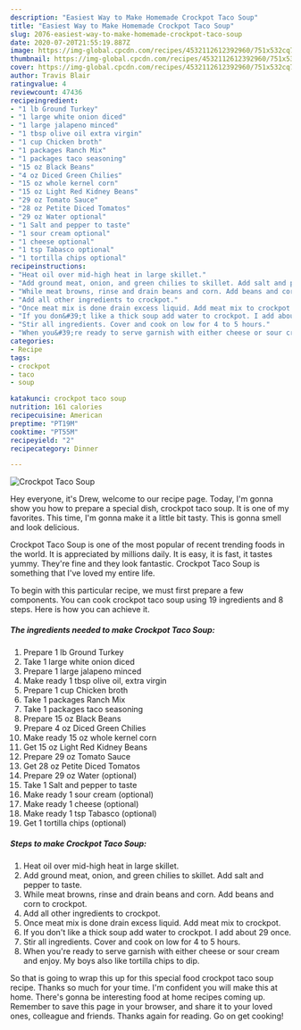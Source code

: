 ```yaml
---
description: "Easiest Way to Make Homemade Crockpot Taco Soup"
title: "Easiest Way to Make Homemade Crockpot Taco Soup"
slug: 2076-easiest-way-to-make-homemade-crockpot-taco-soup
date: 2020-07-20T21:55:19.887Z
image: https://img-global.cpcdn.com/recipes/4532112612392960/751x532cq70/crockpot-taco-soup-recipe-main-photo.jpg
thumbnail: https://img-global.cpcdn.com/recipes/4532112612392960/751x532cq70/crockpot-taco-soup-recipe-main-photo.jpg
cover: https://img-global.cpcdn.com/recipes/4532112612392960/751x532cq70/crockpot-taco-soup-recipe-main-photo.jpg
author: Travis Blair
ratingvalue: 4
reviewcount: 47436
recipeingredient:
- "1 lb Ground Turkey"
- "1 large white onion diced"
- "1 large jalapeno minced"
- "1 tbsp olive oil extra virgin"
- "1 cup Chicken broth"
- "1 packages Ranch Mix"
- "1 packages taco seasoning"
- "15 oz Black Beans"
- "4 oz Diced Green Chilies"
- "15 oz whole kernel corn"
- "15 oz Light Red Kidney Beans"
- "29 oz Tomato Sauce"
- "28 oz Petite Diced Tomatos"
- "29 oz Water optional"
- "1 Salt and pepper to taste"
- "1 sour cream optional"
- "1 cheese optional"
- "1 tsp Tabasco optional"
- "1 tortilla chips optional"
recipeinstructions:
- "Heat oil over mid-high heat in large skillet."
- "Add ground meat, onion, and green chilies to skillet. Add salt and pepper to taste."
- "While meat browns, rinse and drain beans and corn. Add beans and corn to crockpot."
- "Add all other ingredients to crockpot."
- "Once meat mix is done drain excess liquid. Add meat mix to crockpot."
- "If you don&#39;t like a thick soup add water to crockpot. I add about 29 once."
- "Stir all ingredients. Cover and cook on low for 4 to 5 hours."
- "When you&#39;re ready to serve garnish with either cheese or sour cream and enjoy. My boys also like tortilla chips to dip."
categories:
- Recipe
tags:
- crockpot
- taco
- soup

katakunci: crockpot taco soup 
nutrition: 161 calories
recipecuisine: American
preptime: "PT19M"
cooktime: "PT55M"
recipeyield: "2"
recipecategory: Dinner

---
```



![Crockpot Taco Soup](https://img-global.cpcdn.com/recipes/4532112612392960/751x532cq70/crockpot-taco-soup-recipe-main-photo.jpg)

Hey everyone, it's Drew, welcome to our recipe page. Today, I'm gonna show you how to prepare a special dish, crockpot taco soup. It is one of my favorites. This time, I'm gonna make it a little bit tasty. This is gonna smell and look delicious.



Crockpot Taco Soup is one of the most popular of recent trending foods in the world. It is appreciated by millions daily. It is easy, it is fast, it tastes yummy. They're fine and they look fantastic. Crockpot Taco Soup is something that I've loved my entire life.


To begin with this particular recipe, we must first prepare a few components. You can cook crockpot taco soup using 19 ingredients and 8 steps. Here is how you can achieve it.

<!--inarticleads1-->

##### The ingredients needed to make Crockpot Taco Soup:

1. Prepare 1 lb Ground Turkey
1. Take 1 large white onion diced
1. Prepare 1 large jalapeno minced
1. Make ready 1 tbsp olive oil, extra virgin
1. Prepare 1 cup Chicken broth
1. Take 1 packages Ranch Mix
1. Take 1 packages taco seasoning
1. Prepare 15 oz Black Beans
1. Prepare 4 oz Diced Green Chilies
1. Make ready 15 oz whole kernel corn
1. Get 15 oz Light Red Kidney Beans
1. Prepare 29 oz Tomato Sauce
1. Get 28 oz Petite Diced Tomatos
1. Prepare 29 oz Water (optional)
1. Take 1 Salt and pepper to taste
1. Make ready 1 sour cream (optional)
1. Make ready 1 cheese (optional)
1. Make ready 1 tsp Tabasco (optional)
1. Get 1 tortilla chips (optional)




<!--inarticleads2-->

##### Steps to make Crockpot Taco Soup:

1. Heat oil over mid-high heat in large skillet.
1. Add ground meat, onion, and green chilies to skillet. Add salt and pepper to taste.
1. While meat browns, rinse and drain beans and corn. Add beans and corn to crockpot.
1. Add all other ingredients to crockpot.
1. Once meat mix is done drain excess liquid. Add meat mix to crockpot.
1. If you don&#39;t like a thick soup add water to crockpot. I add about 29 once.
1. Stir all ingredients. Cover and cook on low for 4 to 5 hours.
1. When you&#39;re ready to serve garnish with either cheese or sour cream and enjoy. My boys also like tortilla chips to dip.




So that is going to wrap this up for this special food crockpot taco soup recipe. Thanks so much for your time. I'm confident you will make this at home. There's gonna be interesting food at home recipes coming up. Remember to save this page in your browser, and share it to your loved ones, colleague and friends. Thanks again for reading. Go on get cooking!
